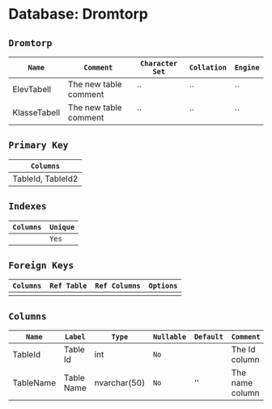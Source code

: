 # Database: Dromtorp 

## `Dromtorp`

| `Name`   | `Comment`             | `Character Set` | `Collation` | `Engine` |
| -------- | --------------------- | --------------- | ----------- | -------- |
| ElevTabell | The new table comment | ``              | ``          | ``       |
| KlasseTabell | The new table comment | ``              | ``          | ``       |

## `Primary Key`

| `Columns`         |
| ----------------- |
| TableId, TableId2 |

## `Indexes`

| `Columns` | `Unique` |
| --------- | -------- |
|           | `Yes`    |

## `Foreign Keys`

| `Columns` | `Ref Table` | `Ref Columns` | `Options` |
| --------- | ----------- | ------------- | --------- |
|           |             |               |           |

## `Columns`

| `Name`    | `Label`    | `Type`       | `Nullable` | `Default` | `Comment`       |
| --------- | ---------- | ------------ | ---------- | --------- | --------------- |
| TableId   | Table Id   | int          | `No`       |           | The Id column   |
| TableName | Table Name | nvarchar(50) | `No`       | ''        | The name column |

